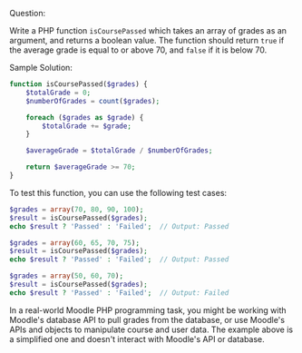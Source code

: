 Question:

Write a PHP function `isCoursePassed` which takes an array of grades as an argument, and returns a boolean value. The function should return `true` if the average grade is equal to or above 70, and `false` if it is below 70. 

Sample Solution:

```php
function isCoursePassed($grades) {
    $totalGrade = 0;
    $numberOfGrades = count($grades);

    foreach ($grades as $grade) {
        $totalGrade += $grade;
    }

    $averageGrade = $totalGrade / $numberOfGrades;

    return $averageGrade >= 70;
}
```

To test this function, you can use the following test cases:

```php
$grades = array(70, 80, 90, 100);
$result = isCoursePassed($grades);
echo $result ? 'Passed' : 'Failed';  // Output: Passed

$grades = array(60, 65, 70, 75);
$result = isCoursePassed($grades);
echo $result ? 'Passed' : 'Failed';  // Output: Passed

$grades = array(50, 60, 70);
$result = isCoursePassed($grades);
echo $result ? 'Passed' : 'Failed';  // Output: Failed
```

In a real-world Moodle PHP programming task, you might be working with Moodle's database API to pull grades from the database, or use Moodle's APIs and objects to manipulate course and user data. The example above is a simplified one and doesn't interact with Moodle's API or database.
